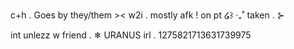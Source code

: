 c+h .  Goes by  they/them ><  w2i . mostly afk 
! on pt   ໒꒱ ‧₊˚  taken  . ⊱  

int unlezz w friend   .   ❄  URANUS irl  . 1275821713631739975
